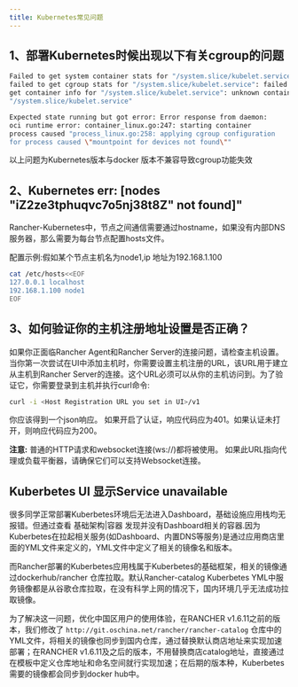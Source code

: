 ```yaml
---
title: Kubernetes常见问题
---
```


## 1、部署Kubernetes时候出现以下有关cgroup的问题

```bash
Failed to get system container stats for "/system.slice/kubelet.service": 
failed to get cgroup stats for "/system.slice/kubelet.service": failed to 
get container info for "/system.slice/kubelet.service": unknown container 
"/system.slice/kubelet.service"
```

```bash
Expected state running but got error: Error response from daemon: 
oci runtime error: container_linux.go:247: starting container 
process caused "process_linux.go:258: applying cgroup configuration 
for process caused \"mountpoint for devices not found\""
```

以上问题为Kubernetes版本与docker 版本不兼容导致cgroup功能失效

## 2、Kubernetes  err: [nodes \"iZ2ze3tphuqvc7o5nj38t8Z\" not found]"

Rancher-Kubernetes中，节点之间通信需要通过hostname，如果没有内部DNS服务器，那么需要为每台节点配置hosts文件。

配置示例:假如某个节点主机名为node1,ip 地址为192.168.1.100

```bash
cat /etc/hosts<<EOF
127.0.0.1 localhost
192.168.1.100 node1
EOF
```

## 3、如何验证你的主机注册地址设置是否正确？

如果你正面临Rancher Agent和Rancher Server的连接问题，请检查主机设置。当你第一次尝试在UI中添加主机时，你需要设置主机注册的URL，该URL用于建立从主机到Rancher Server的连接。这个URL必须可以从你的主机访问到。为了验证它，你需要登录到主机并执行curl命令:

```bash
curl -i <Host Registration URL you set in UI>/v1
```

你应该得到一个json响应。 如果开启了认证，响应代码应为401。如果认证未打开，则响应代码应为200。

**注意:** 普通的HTTP请求和websocket连接(ws://)都将被使用。 如果此URL指向代理或负载平衡器，请确保它们可以支持Websocket连接。

## Kuberbetes UI 显示Service unavailable

很多同学正常部署Kuberbetes环境后无法进入Dashboard，基础设施应用栈均无报错。但通过查看 基础架构|容器 发现并没有Dashboard相关的容器.因为Kuberbetes在拉起相关服务(如Dashboard、内置DNS等服务)是通过应用商店里面的YML文件来定义的，YML文件中定义了相关的镜像名和版本。

而Rancher部署的Kuberbetes应用栈属于Kuberbetes的基础框架，相关的镜像通过dockerhub/rancher 仓库拉取。默认Rancher-catalog Kuberbetes YML中服务镜像都是从谷歌仓库拉取，在没有科学上网的情况下，国内环境几乎无法成功拉取镜像。

为了解决这一问题，优化中国区用户的使用体验，在RANCHER v1.6.11之前的版本，我们修改了 ```http://git.oschina.net/rancher/rancher-catalog```  仓库中的YML文件，将相关的镜像也同步到国内仓库，通过替换默认商店地址来实现加速部署；在RANCHER v1.6.11及之后的版本，不用替换商店catalog地址，直接通过在模板中定义仓库地址和命名空间就行实现加速；在后期的版本种，Kuberbetes需要的镜像都会同步到docker hub中。
